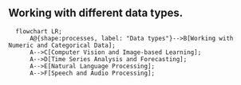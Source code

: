 

## Working with different data types.


```mermaid
  flowchart LR;
      A@{shape:processes, label: "Data types"}-->B[Working with Numeric and Categorical Data];
      A-->C[Computer Vision and Image-based Learning];
      A-->D[Time Series Analysis and Forecasting];
      A-->E[Natural Language Processing];
      A-->F[Speech and Audio Processing];
```




